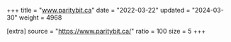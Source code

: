 +++
title = "www.paritybit.ca"
date = "2022-03-22"
updated = "2024-03-30"
weight = 4968

[extra]
source = "https://www.paritybit.ca/"
ratio = 100
size = 5
+++
